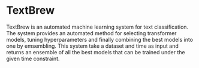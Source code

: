 # TextBrew
TextBrew is an automated machine learning system for text classification. The system provides an automated method for selecting transformer models, tuning hyperparameters and finally combining the best models into one by emsembling.
This system take a dataset and time as input and returns an ensemble of all the best models that can be trained under the given time constraint.
